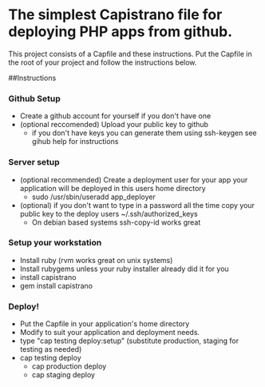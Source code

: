 # The simplest Capistrano file for deploying PHP apps from github.


This project consists of a Capfile and these instructions. Put the Capfile in the root of your project and follow the instructions below. 

##Instructions

### Github Setup

* Create a github account for yourself if you don't have one
* (optional reccomended) Upload your public key to github
    * if you don't have keys you can generate them using ssh-keygen see gihub help for instructions


### Server setup
*  (optional recommended) Create a deployment user for your app your application will be deployed in this users home directory
    * sudo /usr/sbin/useradd app_deployer
* (optional) if you don't want to type in a password all the time copy your public key to the deploy users ~/.ssh/authorized_keys
    * On debian based systems ssh-copy-id works great


###  Setup your workstation
*  Install ruby (rvm works great on unix systems)
*  Install rubygems unless your ruby installer already did it for you
*  install capistrano 
  * gem install capistrano


###  Deploy!
*  Put the Capfile in your application's home directory
*  Modify to suit your application and deployment needs.
*  type "cap testing deploy:setup" (substitute production, staging for testing as needed)
* cap testing deploy
  * cap production deploy
  * cap staging deploy

